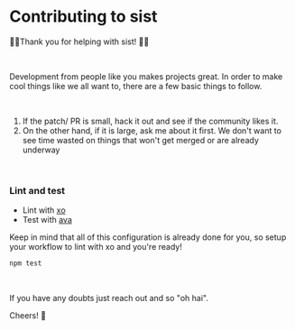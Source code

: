 # Contributing to sist

:metal::tada:Thank you for helping with sist! :tada::metal:

<br>

Development from people like you makes projects great. In order to make cool things like we all want to, there are a few basic things to follow.

<br>

1. If the patch/ PR is small, hack it out and see if the community likes it.
2. On the other hand, if it is large, ask me about it first. We don't want to see time wasted on things that won't get merged or are already underway

<br>

### Lint and test
* Lint with [xo](https://github.com/sindresorhus/xo)
* Test with [ava](https://github.com/sindresorhus/ava)

Keep in mind that all of this configuration is already done for you, so setup your workflow to lint with xo and you're ready!

```js
npm test
```

<br>

If you have any doubts just reach out and so "oh hai".

Cheers! :beers:
